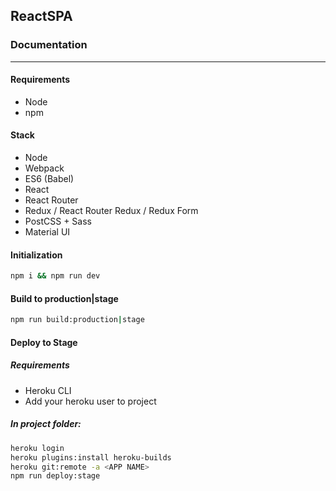 ## ReactSPA
### Documentation
---
#### Requirements
- Node
- npm

#### Stack
- Node
- Webpack
- ES6 (Babel)
- React
- React Router
- Redux / React Router Redux / Redux Form
- PostCSS + Sass
- Material UI

#### Initialization
```bash
npm i && npm run dev
```

#### Build to production|stage
```bash
npm run build:production|stage
```

#### Deploy to Stage
##### Requirements
- Heroku CLI
- Add your heroku user to project

##### In project folder:
```bash
heroku login
heroku plugins:install heroku-builds
heroku git:remote -a <APP NAME>
npm run deploy:stage
```
